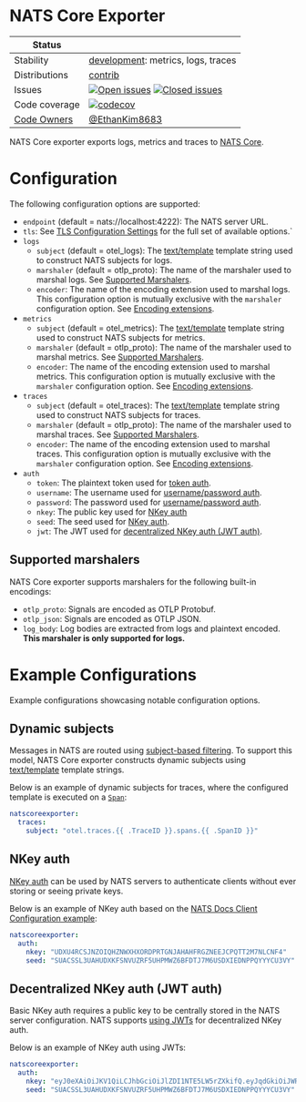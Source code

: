 # NATS Core Exporter

<!-- status autogenerated section -->
| Status        |           |
| ------------- |-----------|
| Stability     | [development]: metrics, logs, traces   |
| Distributions | [contrib] |
| Issues        | [![Open issues](https://img.shields.io/github/issues-search/open-telemetry/opentelemetry-collector-contrib?query=is%3Aissue%20is%3Aopen%20label%3Aexporter%2Fnatscore%20&label=open&color=orange&logo=opentelemetry)](https://github.com/open-telemetry/opentelemetry-collector-contrib/issues?q=is%3Aopen+is%3Aissue+label%3Aexporter%2Fnatscore) [![Closed issues](https://img.shields.io/github/issues-search/open-telemetry/opentelemetry-collector-contrib?query=is%3Aissue%20is%3Aclosed%20label%3Aexporter%2Fnatscore%20&label=closed&color=blue&logo=opentelemetry)](https://github.com/open-telemetry/opentelemetry-collector-contrib/issues?q=is%3Aclosed+is%3Aissue+label%3Aexporter%2Fnatscore) |
| Code coverage | [![codecov](https://codecov.io/github/open-telemetry/opentelemetry-collector-contrib/graph/main/badge.svg?component=exporter_natscore)](https://app.codecov.io/gh/open-telemetry/opentelemetry-collector-contrib/tree/main/?components%5B0%5D=exporter_natscore&displayType=list) |
| [Code Owners](https://github.com/open-telemetry/opentelemetry-collector-contrib/blob/main/CONTRIBUTING.md#becoming-a-code-owner)    | [@EthanKim8683](https://www.github.com/EthanKim8683) |

[development]: https://github.com/open-telemetry/opentelemetry-collector/blob/main/docs/component-stability.md#development
[contrib]: https://github.com/open-telemetry/opentelemetry-collector-releases/tree/main/distributions/otelcol-contrib
<!-- end autogenerated section -->

NATS Core exporter exports logs, metrics and traces to [NATS Core](https://docs.nats.io/).

# Configuration

The following configuration options are supported:

- `endpoint` (default = nats://localhost:4222): The NATS server URL.
- `tls`: See [TLS Configuration Settings](https://github.com/open-telemetry/opentelemetry-collector/blob/main/config/configtls/README.md) for the full set of available options.`
- `logs`
  - `subject` (default = otel_logs): The [text/template](https://pkg.go.dev/text/template) template string used to construct NATS subjects for logs.
  - `marshaler` (default = otlp_proto): The name of the marshaler used to marshal logs. See [Supported Marshalers](#supported-marshalers).
  - `encoder`: The name of the encoding extension used to marshal logs. This configuration option is mutually exclusive with the `marshaler` configuration option. See [Encoding extensions](https://github.com/open-telemetry/opentelemetry-collector-contrib/blob/main/extension/encoding/README.md).
- `metrics`
  - `subject` (default = otel_metrics): The [text/template](https://pkg.go.dev/text/template) template string used to construct NATS subjects for metrics.
  - `marshaler` (default = otlp_proto): The name of the marshaler used to marshal metrics. See [Supported Marshalers](#supported-marshalers).
  - `encoder`: The name of the encoding extension used to marshal metrics. This configuration option is mutually exclusive with the `marshaler` configuration option. See [Encoding extensions](https://github.com/open-telemetry/opentelemetry-collector-contrib/blob/main/extension/encoding/README.md).
- `traces`
  - `subject` (default = otel_traces): The [text/template](https://pkg.go.dev/text/template) template string used to construct NATS subjects for traces.
  - `marshaler` (default = otlp_proto): The name of the marshaler used to marshal traces. See [Supported Marshalers](#supported-marshalers).
  - `encoder`: The name of the encoding extension used to marshal traces. This configuration option is mutually exclusive with the `marshaler` configuration option. See [Encoding extensions](https://github.com/open-telemetry/opentelemetry-collector-contrib/blob/main/extension/encoding/README.md).
- `auth`
  - `token`: The plaintext token used for [token auth](https://docs.nats.io/running-a-nats-service/configuration/securing_nats/auth_intro/tokens).
  - `username`: The username used for [username/password auth](https://docs.nats.io/running-a-nats-service/configuration/securing_nats/auth_intro/username_password).
  - `password`: The password used for [username/password auth](https://docs.nats.io/running-a-nats-service/configuration/securing_nats/auth_intro/username_password).
  - `nkey`: The public key used for [NKey auth](https://docs.nats.io/running-a-nats-service/configuration/securing_nats/auth_intro/nkey_auth)
  - `seed`: The seed used for [NKey auth](https://docs.nats.io/running-a-nats-service/configuration/securing_nats/auth_intro/nkey_auth).
  - `jwt`: The JWT used for [decentralized NKey auth (JWT auth)](https://docs.nats.io/running-a-nats-service/configuration/securing_nats/auth_intro/jwt).

## Supported marshalers

NATS Core exporter supports marshalers for the following built-in encodings:

- `otlp_proto`: Signals are encoded as OTLP Protobuf.
- `otlp_json`: Signals are encoded as OTLP JSON.
- `log_body`: Log bodies are extracted from logs and plaintext encoded. **This marshaler is only supported for logs.**

# Example Configurations

Example configurations showcasing notable configuration options.

## Dynamic subjects

Messages in NATS are routed using [subject-based filtering](https://docs.nats.io/nats-concepts/subjects#subject-based-filtering-and-security). To support this model, NATS Core exporter constructs dynamic subjects using [text/template](https://pkg.go.dev/text/template) template strings.

Below is an example of dynamic subjects for traces, where the configured template is executed on a [`Span`](https://pkg.go.dev/go.opentelemetry.io/collector/pdata/internal/data/protogen/trace/v1#Span):

```yaml
natscoreexporter:
  traces:
    subject: "otel.traces.{{ .TraceID }}.spans.{{ .SpanID }}"
```

## NKey auth

[NKey auth](https://docs.nats.io/running-a-nats-service/configuration/securing_nats/auth_intro/nkey_auth) can be used by NATS servers to authenticate clients without ever storing or seeing private keys.

Below is an example of NKey auth based on the [NATS Docs Client Configuration example](https://docs.nats.io/running-a-nats-service/configuration/securing_nats/auth_intro/nkey_auth#client-configuration):

```yaml
natscoreexporter:
  auth:
    nkey: "UDXU4RCSJNZOIQHZNWXHXORDPRTGNJAHAHFRGZNEEJCPQTT2M7NLCNF4"
    seed: "SUACSSL3UAHUDXKFSNVUZRF5UHPMWZ6BFDTJ7M6USDXIEDNPPQYYYCU3VY"
```

## Decentralized NKey auth (JWT auth)

Basic NKey auth requires a public key to be centrally stored in the NATS server configuration. NATS supports [using JWTs](https://docs.nats.io/running-a-nats-service/configuration/securing_nats/auth_intro/jwt) for decentralized NKey auth.

Below is an example of NKey auth using JWTs:

```yaml
natscoreexporter:
  auth:
    nkey: "eyJ0eXAiOiJKV1QiLCJhbGciOiJlZDI1NTE5LW5rZXkifQ.eyJqdGkiOiJWR0c3TUZFRFRCSkYzQkhGQ0tTNUdCWkpRMlNBVFFPTVNYM1hQU00ySTROV0FJNkpLNE1BIiwiaWF0IjoxNzU1ODI1NDIxLCJpc3MiOiJBQUZBU0lZV1dQSVFSQ1pPMk9YVVIyMlpKRE5SQlpEUjU2Nk5BR09LTUQ2RkNHU1RQWVRJU1VJSCIsIm5hbWUiOiJkdW1teSIsInN1YiI6IlVENEk2Wlo3UjZST0ZRT0tMNEFZWFdKNlRCVldXWFk0T1ZLR0w0UFozN0hWUTNWNFJQUFNUUFhMIiwibmF0cyI6eyJwdWIiOnt9LCJzdWIiOnt9LCJzdWJzIjotMSwiZGF0YSI6LTEsInBheWxvYWQiOi0xLCJ0eXBlIjoidXNlciIsInZlcnNpb24iOjJ9fQ.oiNbwJUDSA8ue65iSAuzlohw4qKlVWU9mhdyZhmvCbweEL5Q1jVesoB2BZ5a76M37iJA5GDWHHaGKfbObmeJCQ"
    seed: "SUACSSL3UAHUDXKFSNVUZRF5UHPMWZ6BFDTJ7M6USDXIEDNPPQYYYCU3VY"
```

